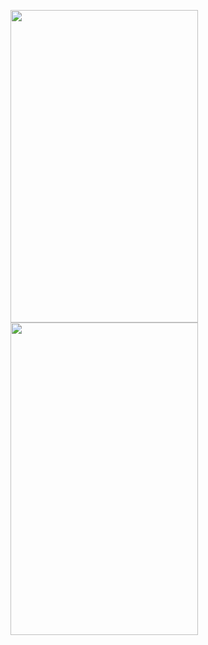 <p float="left">
<img src="https://user-images.githubusercontent.com/25272828/125145783-6a685d80-e12b-11eb-949e-ff8ad45387b8.gif" width="300" height="500">
<img src="https://user-images.githubusercontent.com/25272828/125146113-fb8c0400-e12c-11eb-8c3a-f6a72c36ca28.gif" width="300" height="500">
</p>
